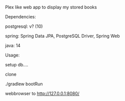 Plex like web app to display my stored books

Dependencies:

postgresql: v? (10)

spring: Spring Data JPA, PostgreSQL Driver, Spring Web

java: 14

Usage:

setup db....

clone

./gradlew bootRun

webbrowser to http://127.0.0.1:8080/

